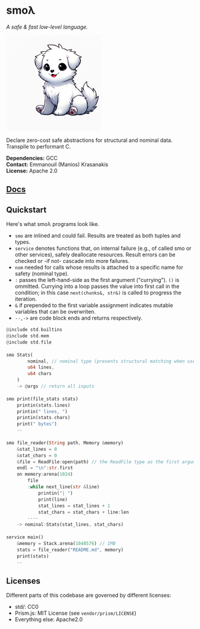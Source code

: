# smoλ

*A safe & fast low-level language.*

![logo](./docs/smol.png)

Declare zero-cost safe abstractions for structural and nominal data. Transpile to performant C.


**Dependencies:** GCC<br>
**Contact:** Emmanouil (Manios) Krasanakis<br>
**License:** Apache 2.0

## [Docs](https://smolambda.netlify.app/)

## Quickstart

Here's what smoλ programs look like.
<ul>
<li><code class="language-smolambda">smo</code> are inlined and could fail. Results are treated as both tuples and types.
</li><li><code class="language-smolambda">service</code> denotes functions that, on internal failure (e.g., of called smo or other services), safely deallocate resources. Result errors can be checked or -if not- cascade into more failures.
</li><li><code class="language-smolambda">nom</code> needed for calls whose results is attached to a specific name for safety (nominal type).
</li><li><code class="language-smolambda">:</code> passes the left-hand-side as the first argument ("currying"). <code class="language-smolambda">()</code> is ommitted. Currying into a loop passes the value into first call in the condition; in this case <code class="language-smolambda">next(chunks&, str&)</code> is called to progress the iteration.
</li>
<li><code class="language-smolambda">&</code> if prepended to the first variable assignment indicates mutable variables that can be overwriten.</li>
<li><code class="language-smolambda">--,-></code> are code block ends and returns respectively.</li>
</ul>

```rust
@include std.builtins
@include std.mem
@include std.file

smo Stats(
        nominal, // nominal type (prevents structural matching when used as argument)
        u64 lines, 
        u64 chars
    )
    -> @args // return all inputs

smo print(file_stats stats)
    printin(stats.lines)
    printin(" lines, ")
    printin(stats.chars)
    print(" bytes")
    --

smo file_reader(String path, Memory &memory)
    &stat_lines = 0
    &stat_chars = 0
    &file = ReadFile:open(path) // the ReadFile type as the first argument to open
    endl = "\n":str.first
    on memory:arena(1024)
        file
        :while next_line(str &line)
            printin("| ")
            print(line)
            stat_lines = stat_lines + 1
            stat_chars = stat_chars + line:len
        ----
    -> nominal:Stats(stat_lines, stat_chars)

service main()
    &memory = Stack.arena(1048576) // 1MB
    stats = file_reader("README.md", memory)
    print(stats)
    --
```


## Licenses

Different parts of this codebase are governed by different licenses:

- std/: CC0
- Prism.js: MIT License (see `vendor/prism/LICENSE`)
- Everything else: Apache2.0